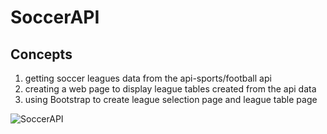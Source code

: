 # SoccerAPI

## Concepts

1. getting soccer leagues data from the api-sports/football api
2. creating a web page to display league tables created from the api data 
3. using Bootstrap to create league selection page and league table page

![SoccerAPI](https://user-images.githubusercontent.com/97305160/223230591-1a777398-9076-40e0-b531-93beadf81a0a.gif)
